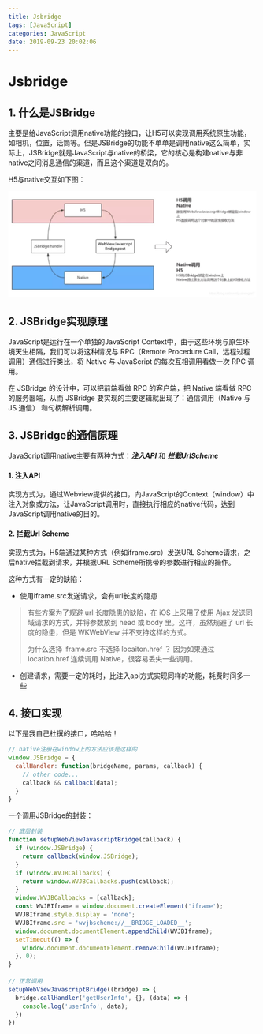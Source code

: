 ```yaml
---
title: Jsbridge
tags: [JavaScript]
categories: JavaScript
date: 2019-09-23 20:02:06
---
```


# Jsbridge



## 1. 什么是JSBridge

主要是给JavaScript调用native功能的接口，让H5可以实现调用系统原生功能，如相机，位置，话筒等。但是JSBridge的功能不单单是调用native这么简单，实际上，JSBridge就是JavaScript与native的桥梁，它的核心是构建native与非native之间消息通信的渠道，而且这个渠道是双向的。



H5与native交互如下图：

![jsbridge](https://raw.githubusercontent.com/aaaaaAndy/picture/main/images/20210129120523.jpeg)



## 2. JSBridge实现原理

JavaScript是运行在一个单独的JavaScript Context中，由于这些环境与原生环境天生相隔，我们可以将这种情况与 RPC（Remote Procedure Call，远程过程调用）通信进行类比，将 Native 与 JavaScript 的每次互相调用看做一次 RPC 调用。



在 JSBridge 的设计中，可以把前端看做 RPC 的客户端，把 Native 端看做 RPC 的服务器端，从而 JSBridge 要实现的主要逻辑就出现了：通信调用（Native 与 JS 通信） 和句柄解析调用。



## 3. JSBridge的通信原理

JavaScript调用native主要有两种方式：***注入API*** 和 ***拦截UrlScheme***



#### 1. 注入API

实现方式为，通过Webview提供的接口，向JavaScript的Context（window）中注入对象或方法，让JavaScript调用时，直接执行相应的native代码，达到JavaScript调用native的目的。

#### 2. 拦截Url Scheme

实现方式为，H5端通过某种方式（例如iframe.src）发送URL Scheme请求，之后native拦截到请求，并根据URL Scheme所携带的参数进行相应的操作。



这种方式有一定的缺陷：

- 使用iframe.src发送请求，会有url长度的隐患

> 有些方案为了规避 url 长度隐患的缺陷，在 iOS 上采用了使用 Ajax 发送同域请求的方式，并将参数放到 head 或 body 里。这样，虽然规避了 url 长度的隐患，但是 WKWebView 并不支持这样的方式。
>
> 为什么选择 iframe.src 不选择 locaiton.href ？
> 因为如果通过 location.href 连续调用 Native，很容易丢失一些调用。

- 创建请求，需要一定的耗时，比注入api方式实现同样的功能，耗费时间多一些



## 4. 接口实现

以下是我自己杜撰的接口，哈哈哈！

```javascript
// native注册在window上的方法应该是这样的
window.JSBridge = {
  callHandler: function(bridgeName, params, callback) {
    // other code...
    callback && callback(data);
  }
}
```



一个调用JSBridge的封装：

```javascript
// 底层封装
function setupWebViewJavascriptBridge(callback) {
  if (window.JSBridge) {
    return callback(window.JSBridge);
  }
  if (window.WVJBCallbacks) {
    return window.WVJBCallbacks.push(callback);
  }
  window.WVJBCallbacks = [callback];
  const WVJBIframe = window.document.createElement('iframe');
  WVJBIframe.style.display = 'none';
  WVJBIframe.src = 'wvjbscheme://__BRIDGE_LOADED__';
  window.document.documentElement.appendChild(WVJBIframe);
  setTimeout(() => {
    window.document.documentElement.removeChild(WVJBIframe);
  }, 0);
}

// 正常调用
setupWebViewJavascriptBridge((bridge) => {
  bridge.callHandler('getUserInfo', {}, (data) => {
    console.log('userInfo', data);
  })
})
```

<!-- more -->
